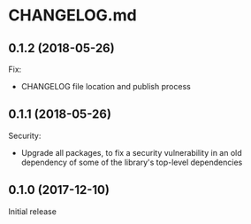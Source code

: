 # CHANGELOG.md

## 0.1.2 (2018-05-26)

Fix:

  - CHANGELOG file location and publish process

## 0.1.1 (2018-05-26)

Security:

  - Upgrade all packages, to fix a security vulnerability in an old dependency of some of the library's top-level dependencies

## 0.1.0 (2017-12-10)

Initial release

